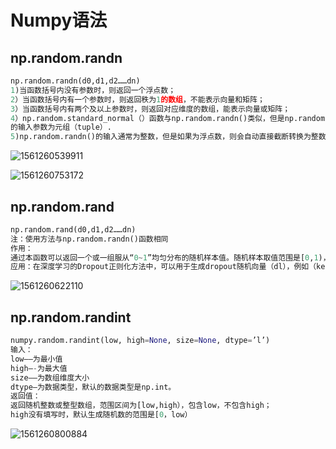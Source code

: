 # Numpy语法

## np.random.randn

```python
np.random.randn(d0,d1,d2……dn) 
1)当函数括号内没有参数时，则返回一个浮点数； 
2）当函数括号内有一个参数时，则返回秩为1的数组，不能表示向量和矩阵； 
3）当函数括号内有两个及以上参数时，则返回对应维度的数组，能表示向量或矩阵； 
4）np.random.standard_normal（）函数与np.random.randn()类似，但是np.random.standard_normal（）
的输入参数为元组（tuple）. 
5)np.random.randn()的输入通常为整数，但是如果为浮点数，则会自动直接截断转换为整数。

```

![1561260539911](C:\Users\nihaopeng\AppData\Roaming\Typora\typora-user-images\1561260539911.png)

![1561260753172](C:\Users\nihaopeng\AppData\Roaming\Typora\typora-user-images\1561260753172.png)





## np.random.rand

```python
np.random.rand(d0,d1,d2……dn) 
注：使用方法与np.random.randn()函数相同 
作用： 
通过本函数可以返回一个或一组服从“0~1”均匀分布的随机样本值。随机样本取值范围是[0,1)，不包括1。 
应用：在深度学习的Dropout正则化方法中，可以用于生成dropout随机向量（dl），例如（keep_prob表示保留神经元的比例）：dl = np.random.rand(al.shape[0],al.shape[1]) < keep_prob

```

![1561260622110](C:\Users\nihaopeng\AppData\Roaming\Typora\typora-user-images\1561260622110.png)





## np.random.randint

```python
numpy.random.randint(low, high=None, size=None, dtype=’l’) 
输入： 
low—–为最小值 
high—-为最大值 
size—–为数组维度大小 
dtype—为数据类型，默认的数据类型是np.int。 
返回值： 
返回随机整数或整型数组，范围区间为[low,high），包含low，不包含high； 
high没有填写时，默认生成随机数的范围是[0，low）

```

![1561260800884](C:\Users\nihaopeng\AppData\Roaming\Typora\typora-user-images\1561260800884.png)